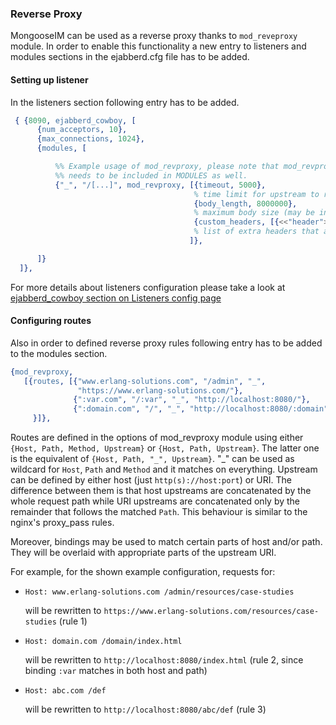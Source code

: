 ### Reverse Proxy

MongooseIM can be used as a reverse proxy thanks to `mod_reveproxy`
module. In order to enable this functionality a new entry to listeners
and modules sections in the ejabberd.cfg file has to be added.

#### Setting up listener

In the listeners section following entry has to be added.

```Erlang
 { {8090, ejabberd_cowboy, [
      {num_acceptors, 10},
      {max_connections, 1024},
      {modules, [

          %% Example usage of mod_revproxy, please note that mod_revproxy
          %% needs to be included in MODULES as well.
          {"_", "/[...]", mod_revproxy, [{timeout, 5000},
                                         % time limit for upstream to respond
                                         {body_length, 8000000},
                                         % maximum body size (may be infinity)
                                         {custom_headers, [{<<"header">>,<<"value">>}]}
                                         % list of extra headers that are send to upstream
                                        ]},

      ]}
  ]},


```

For more details about listeners configuration please take a look at
[ejabberd_cowboy section on Listeners config page](../advanced-configuration/Listener-modules.md#ejabberd_cowboy)

#### Configuring routes

Also in order to defined reverse proxy rules following entry has to be
added to the modules section.

```Erlang
{mod_revproxy,
   [{routes, [{"www.erlang-solutions.com", "/admin", "_",
               "https://www.erlang-solutions.com/"},
              {":var.com", "/:var", "_", "http://localhost:8080/"},
              {":domain.com", "/", "_", "http://localhost:8080/:domain"}]
     }]},
```

Routes are defined in the options of mod_revproxy module using either
`{Host, Path, Method, Upstream}` or `{Host, Path, Upstream}`.
The latter one is the equivalent of `{Host, Path, "_", Upstream}`.
"_" can be used as wildcard for `Host`, `Path` and `Method` and it
matches on everything.
Upstream can be defined by either host (just `http(s)://host:port`) or URI.
The difference between them is that host upstreams are concatenated by 
the whole request path while URI upstreams are concatenated only by the 
remainder that follows the matched `Path`.
This behaviour is similar to the nginx's proxy_pass rules.

Moreover, bindings may be used to match certain parts of host and/or path.
They will be overlaid with appropriate parts of the upstream URI.

For example, for the shown example configuration, requests for:

* `Host: www.erlang-solutions.com /admin/resources/case-studies`

    will be rewritten to `https://www.erlang-solutions.com/resources/case-studies` (rule 1)

* `Host: domain.com /domain/index.html`

    will be rewritten to `http://localhost:8080/index.html` (rule 2, since binding `:var` matches in both host and path)

* `Host: abc.com /def`

    will be rewritten to `http://localhost:8080/abc/def` (rule 3)

